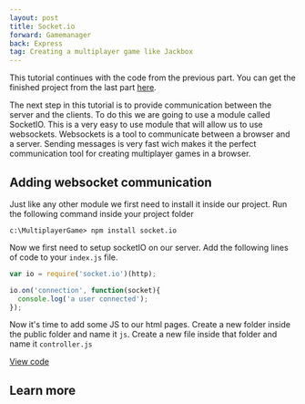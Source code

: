 ```yaml
---
layout: post
title: Socket.io
forward: Gamemanager
back: Express
tag: Creating a multiplayer game like Jackbox
---
```


This tutorial continues with the code from the previous part. You can get the finished project from the last part [here](https://github.com/RubenBimmel/MultiplayerGameTutorial/tree/master/02-Express).

The next step in this tutorial is to provide communication between the server and the clients. To do this we are going to use a module called SocketIO. This is a very easy to use module that will allow us to use websockets. Websockets is a tool to communicate between a browser and a server. Sending messages is very fast wich makes it the perfect communication tool for creating multiplayer games in a browser.

## Adding websocket communication
Just like any other module we first need to install it inside our project. Run the following command inside your project folder

```
c:\MultiplayerGame> npm install socket.io
```

Now we first need to setup socketIO on our server. Add the following lines of code to your `index.js` file.

```js
var io = require('socket.io')(http);

io.on('connection', function(socket){
  console.log('a user connected');
});
```

Now it's time to add some JS to our html pages. Create a new folder inside the public folder and name it `js`. Create a new file inside that folder and name it `controller.js`

[View code](https://github.com/RubenBimmel/MultiplayerGameTutorial/tree/master/03-SocketIO)

## Learn more